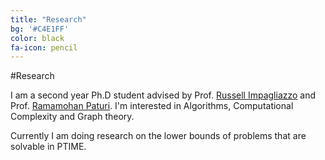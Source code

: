 ```yaml
---
title: "Research"
bg: '#C4E1FF'
color: black
fa-icon: pencil
---
```


#Research

I am a second year Ph.D student advised by Prof. [Russell Impagliazzo](http://cseweb.ucsd.edu/~russell/) and Prof. [Ramamohan Paturi](http://cseweb.ucsd.edu/~paturi/). I'm interested in Algorithms, Computational Complexity and Graph theory.

Currently I am doing research on the lower bounds of problems that are solvable in PTIME.